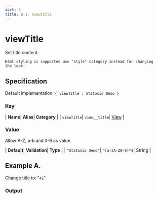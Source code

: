 ```yaml
---
sort: 6
title: B.1. viewTitle
---
```

# viewTitle

Set title content.

```note
Html styling is supported use "style" category instead for changing the look.
```


## Specification

Default implementation: ```{ viewTitle : Statosio Demo }```

### Key

| **Name**| **Alias**| **Category** |
| ```viewTitle```| ```view__title```| [View](../options/#view) |

### Value

Allow A-Z, a-b and 0-9 as value.

| **Default**| **Validation**| **Type** |
| ```"Statosio Demo"```| ```^[a-zA-Z0-9]*$```| String |



## Example A.

Change title to: "```42```"

### Output

  <div id="a">
      <script> 
          d3.statosio( 
    file, 
    "domain", 
    [ "mobile" ], 
    { "viewTitle" : "42", "view__dom_id" : "a" }
)

      </script>
  </div>

Open output in a [blank window](../sources/viewTitle--example-a.html){:target="_self"}. 
Download examples [as zip](../sources/viewTitle.zip){:target="_blank"}. 

### Parameters

This dataset shows the mobile google pagerank performance score for a certain website.

| | **Value** | **Type** |
|------:|:------|:------|
| **Source** | ["../data/performance.json"](../data/performance.json) | String |
| **X** | ```"domain"``` | String |
| **Y** | ```[ "mobile" ]``` | Array |
| **Options** | ```{ "viewTitle" : "42" }``` | Object |


### Source Code

* Invoke Function

```javascript
d3.statosio( 
    file, 
    "domain", 
    [ "mobile" ], 
    { "viewTitle" : "42" }
)
```

* HTML Implementation

```html
<!DOCTYPE html>
<head>
    <title>d3.statosio - viewTitle</title>
    <meta content="text/html;charset=utf-8" http-equiv="Content-Type">
    <meta content="utf-8" http-equiv="encoding">
    <script src="https://cdnjs.cloudflare.com/ajax/libs/d3/6.2.0/d3.js"></script>
    <script src="../libs/statosio.js"></script>
</head>
<body>
    <script>
        d3.json( "../data/performance.json" )
            .then( ( file ) => {
                d3.statosio( 
                    file, 
                    "domain", 
                    [ "mobile" ], 
                    { "viewTitle" : "42" }
                )
            } )
    </script>
</body>
```
